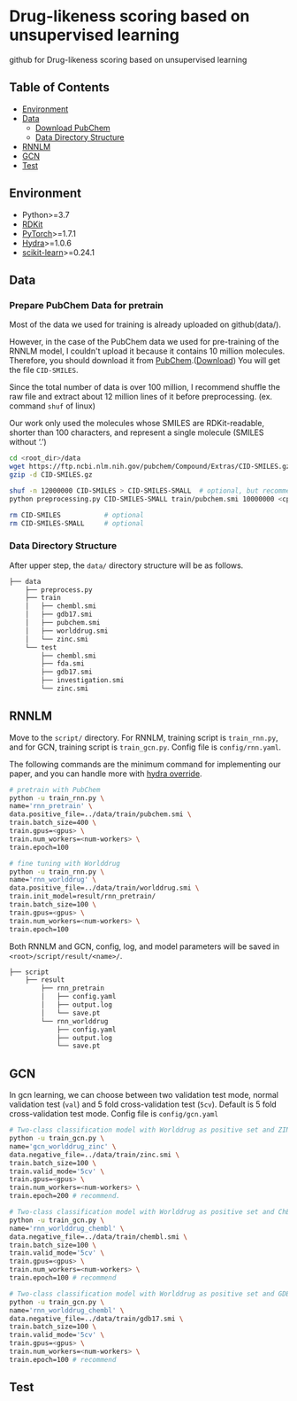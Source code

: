 # Drug-likeness scoring based on unsupervised learning

github for Drug-likeness scoring based on unsupervised learning

## Table of Contents

- [Environment](#environment)
- [Data](#data)
  - [Download PubChem](#prepare-pubchem-data-for-pretrain)
  - [Data Directory Structure](#data-directory-structure)
- [RNNLM](#rnnlm)
- [GCN](#gcn)
- [Test](#test)

## Environment

- Python>=3.7
- [RDKit](https://www.rdkit.org/docs/Install.html)
- [PyTorch](https://pytorch.org/)>=1.7.1
- [Hydra](https://hydra.cc/)>=1.0.6
- [scikit-learn](https://scikit-learn.org/stable/)>=0.24.1

## Data

### Prepare PubChem Data for pretrain

Most of the data we used for training is already uploaded on github(data/).

However, in the case of the PubChem data we used for pre-training of the RNNLM model, I couldn't upload it because it contains 10 million molecules. Therefore, you should download it from [PubChem](https://pubchem.ncbi.nlm.nih.gov/).([Download](https://ftp.ncbi.nlm.nih.gov/pubchem/Compound/Extras/CID-SMILES.gz)) You will get the file `CID-SMILES`.

Since the total number of data is over 100 million, I recommend shuffle the raw file and extract about 12 million lines of it before preprocessing. (ex. command `shuf` of linux)

Our work only used the molecules whose SMILES are RDKit-readable, shorter than 100 characters, and represent a single molecule (SMILES without ‘.’)

```bash
cd <root_dir>/data
wget https://ftp.ncbi.nlm.nih.gov/pubchem/Compound/Extras/CID-SMILES.gz
gzip -d CID-SMILES.gz

shuf -n 12000000 CID-SMILES > CID-SMILES-SMALL	# optional, but recommend
python preprocessing.py CID-SMILES-SMALL train/pubchem.smi 10000000 <cpus>

rm CID-SMILES      		# optional
rm CID-SMILES-SMALL		# optional
```

### Data Directory Structure

After upper step, the `data/` directory structure will be as follows.

```bash
├── data
    ├── preprocess.py
    ├── train
    │   ├── chembl.smi
    │   ├── gdb17.smi
    │   ├── pubchem.smi
    │   ├── worlddrug.smi
    │   └── zinc.smi
    └── test
        ├── chembl.smi
        ├── fda.smi
        ├── gdb17.smi
        ├── investigation.smi
        └── zinc.smi
```

## RNNLM

Move to the `script/` directory. For RNNLM, training script is `train_rnn.py`, and for GCN, training script is `train_gcn.py`. Config file is `config/rnn.yaml`.

The following commands are the minimum command for implementing our paper, and you can handle more with [hydra override](https://hydra.cc/docs/intro#basic-example).

```bash
# pretrain with PubChem
python -u train_rnn.py \
name='rnn_pretrain' \
data.positive_file=../data/train/pubchem.smi \
train.batch_size=400 \
train.gpus=<gpus> \
train.num_workers=<num-workers> \
train.epoch=100

# fine tuning with Worlddrug
python -u train_rnn.py \
name='rnn_worlddrug' \
data.positive_file=../data/train/worlddrug.smi \
train.init_model=result/rnn_pretrain/
train.batch_size=100 \
train.gpus=<gpus> \
train.num_workers=<num-workers> \
train.epoch=100
```

Both RNNLM and GCN, config, log, and model parameters will be saved in `<root>/script/result/<name>/`.

```bash
├── script
    ├── result
        ├── rnn_pretrain
        │   ├── config.yaml
        │   ├── output.log
        │   └── save.pt
        └── rnn_worlddrug
            ├── config.yaml
            ├── output.log
            └── save.pt
```

## GCN

In gcn learning, we can choose between two validation test mode, normal validation test (`val`) and 5 fold cross-validation test (`5cv`). Default is 5 fold cross-validation test mode. Config file is `config/gcn.yaml`

```bash
# Two-class classification model with Worlddrug as positive set and ZINC as negative set.
python -u train_gcn.py \
name='gcn_worlddrug_zinc' \
data.negative_file=../data/train/zinc.smi \
train.batch_size=100 \
train.valid_mode='5cv' \
train.gpus=<gpus> \
train.num_workers=<num-workers> \
train.epoch=200 # recommend.

# Two-class classification model with Worlddrug as positive set and ChEMBL as negative set.
python -u train_gcn.py \
name='rnn_worlddrug_chembl' \
data.negative_file=../data/train/chembl.smi \
train.batch_size=100 \
train.valid_mode='5cv' \
train.gpus=<gpus> \
train.num_workers=<num-workers> \
train.epoch=100 # recommend

# Two-class classification model with Worlddrug as positive set and GDB17 as negative set.
python -u train_gcn.py \
name='rnn_worlddrug_chembl' \
data.negative_file=../data/train/gdb17.smi \
train.batch_size=100 \
train.valid_mode='5cv' \
train.gpus=<gpus> \
train.num_workers=<num-workers> \
train.epoch=100 # recommend
```



## Test
